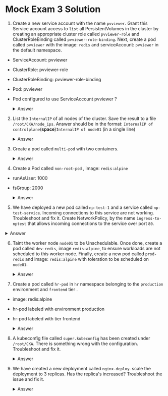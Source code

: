 # Mock Exam 3 Solution

1. Create a new service account with the name `pvviewer`. Grant this Service account access to `list` all PersistentVolumes in the cluster by creating an appropriate cluster role called `pvviewer-role` and ClusterRoleBinding called `pvviewer-role-binding`.
Next, create a pod called `pvviewer` with the image: `redis` and serviceAccount: `pvviewer` in the default namespace.

- ServiceAccount: pvviewer
- ClusterRole: pvviewer-role
- ClusterRoleBinding: pvviewer-role-binding
- Pod: pvviewer
- Pod configured to use ServiceAccount pvviewer ?

     <details>
     <summary>Answer</summary>

     ```
     k create serviceaccount -h
     kubectl create serviceaccount pvviewer
     ```
     
     ```
     k api-resources | grep persistent

     k create clusterrole -h
     kubectl create clusterrole pvviewer-role --resource=persistentvolumes --verb=list
     ```
     
     - Create ClusterRoleBinding  
       - **error: serviceaccount must be <namespace>:<name>**  
       - default:pvviewer  
       - When clusterRoleBinding   
          - **Should add serviceaccount option**  
          
     ```
     k create clusterrolebinding -h
     kubectl create clusterrolebinding pvviewer-role-binding --clusterrole=pvviewer-role --serviceaccount=default:pvviewer

     k describe clusterrole pvviewer-role
     k describe clusterrolebinding pvviewer-role-binding
     ```
     
     ```
     k run pvviewer --image=redis --dry-run=client -o yaml > pv.yaml
     ```

    - **Add serviceAccountName in yaml**

    ```yaml
    apiVersion: v1
    kind: Pod
    metadata:
      creationTimestamp: null
      labels:
        run: pvviewer
      name: pvviewer
    spec:
      containers:
      - image: redis
        name: pvviewer
        resources: {}
      dnsPolicy: ClusterFirst
      restartPolicy: Always
      serviceAccountName: pvviewer  # Add service account name
    status: {}
    ```

    ```
    k apply -f pv.yaml
    ```
     </details>

2. List the `InternalIP` of all nodes of the cluster. Save the result to a file `/root/CKA/node_ips`. Answer should be in the format: `InternalIP of controlplane`(**space**)`InternalIP of node01` (in a single line)

   <details>
     <summary>Answer</summary>
     
     - [cheatsheet - Get ExternalIPs of all nodes](https://kubernetes.io/docs/reference/kubectl/cheatsheet/)

     ```
     # Get ExternalIPs of all nodes
     kubectl get nodes -o jsonpath='{.items[*].status.addresses[?(@.type=="ExternalIP")].address}'
     ```
     
     - Answer

     ```
     kubectl get nodes -o=jsonpath='{.items[*].status.addresses[?(@.type=="InternalIP")].address}' > /root/CKA/node_ips
     ```
   </details>
 
3. Create a pod called `multi-pod` with two containers.
 
    <details>
     <summary>Answer</summary>

     ```
     k run multi-pod --image=busybox --command --dry-run=client -o yaml -- sleep 4800 > multi-pod.yaml

     vi multi-pod.yaml
     ```

     - [environment variable](https://kubernetes.io/docs/tasks/inject-data-application/define-environment-variable-container/)
 
    ```yaml
    apiVersion: v1
    kind: Pod
    metadata:
      creationTimestamp: null
      labels:
        run: multi-pod
      name: multi-pod
    spec:
      containers:
      - name: alpha
        image: nginx
        env:
        - name: name
          value: alpha
      - command:
        - sleep
        - "4800"
        image: busybox
        name: beta
        env: 
        - name: name
          value: beta
        resources: {}
      dnsPolicy: ClusterFirst
      restartPolicy: Always
    status: {}
    ```

     ```
     k create -f multi-pod.yaml
     ```
    </details>
 
4. Create a Pod called `non-root-pod` , image: `redis:alpine`
- runAsUser: 1000
- fsGroup: 2000

    <details>
     <summary>Answer</summary>
     
     ```
     k run non-root-pod --image=redis:alpine --dry-run=client -o yaml > pod.yaml
     ``` 

     - [runAsUser - Security Context](https://kubernetes.io/docs/tasks/configure-pod-container/security-context/#set-the-security-context-for-a-pod)

    ```yaml
    apiVersion: v1
    kind: Pod
    metadata:
      creationTimestamp: null
      labels:
        run: non-root-pod
      name: non-root-pod
    spec:
      securityContext:
        runAsUser: 1000
        fsGroup: 2000
      containers:
      - image: redis:alpine
        name: non-root-pod
        resources: {}
      dnsPolicy: ClusterFirst
      restartPolicy: Always
    status: {}
    ```

     ```
     k create -f pod.yaml
     ```
    </details>
 
5. We have deployed a new pod called `np-test-1` and a service called `np-test-service`. Incoming connections to this service are not working. Troubleshoot and fix it. Create NetworkPolicy, by the name `ingress-to-nptest` that allows incoming connections to the service over port `80`.


  <details>
  <summary>Answer</summary>

  - [network policy](https://kubernetes.io/docs/concepts/services-networking/network-policies/#networkpolicy-resource)
  - we want to create a network policy for the NP test one pod so that it can allow incoming connections on port 80

  ```  
  vi np.yaml
  ```

  - Search label for the pod for `podSelector > matchLabels`
  
  ```
  k get pods np-test-1 -o yaml | grep label -A5 -B5
  k get pods np-test-1 -o yaml | grep label -A5
  ```
  
  ```yaml
  apiVersion: networking.k8s.io/v1
  kind: NetworkPolicy
  metadata:
    name: ingress-to-nptest
    namespace: default
  spec:
    podSelector:
      matchLabels:
        run: np-test-1  ## NEED TO MATCH with POD label
    policyTypes:
    - Ingress
    ingress:
    - ports:
      - protocol: TCP
        port: 80
  ```

  ```
  k create -f np.yaml
  ```
  </details>
   
6. Taint the worker node `node01` to be Unschedulable. Once done, create a pod called `dev-redis`, image `redis:alpine`, to ensure workloads are not scheduled to this worker node. Finally, create a new pod called `prod-redis` and image: `redis:alpine` with toleration to be scheduled on `node01`.
 
     <details>
     <summary>Answer</summary>
 
     ```
     k taint -h
     
     # Update node 'foo' with a taint with key 'dedicated' and value 'special-user' and effect 'NoSchedule'
     # If a taint with that key and effect already exists, its value is replaced as specified
     kubectl taint nodes foo dedicated=special-user:NoSchedule

     kubectl taint node node01 env_type=production:NoSchedule

     ```

     Deploy `dev-redis` pod and to ensure that workloads are not scheduled to this `node01` worker node.
     ```
     kubectl run dev-redis --image=redis:alpine

     kubectl get pods -o wide
     ```

     Deploy new pod `prod-redis` with **toleration** to be scheduled on `node01` worker node.
      - [Toleration](https://kubernetes.io/docs/concepts/scheduling-eviction/taint-and-toleration/)

     ```
     k run prod-redis --image=redis:alpine --dry-run=client -o yaml > prod-redis.yaml

     vi prod-redis.yaml
     ```

     ```yaml
     apiVersion: v1
     kind: Pod
     metadata:
       name: prod-redis
     spec:
       containers:
       - name: prod-redis
         image: redis:alpine
       tolerations:
       - effect: NoSchedule
         key: env_type
         operator: Equal
         value: production     
     ```

     View the pods with short details: 
     ```
     kubectl get pods -o wide | grep prod-redis
     ```
     </details>
 
7. Create a pod called `hr-pod` in `hr` namespace belonging to the `production` environment and `frontend` tier .
- image: redis:alpine
- hr-pod labeled with environment production
- hr-pod labeled with tier frontend
 
     <details>
     <summary>Answer</summary>
 
     ```
     kubectl create namespace hr
     kubectl run hr-pod --image=redis:alpine -n hr --labels=environment=production,tier=frontend
     kubectl run hr-pod --image=redis:alpine --namespace=hr --labels=environment=production,tier=frontend

     # The following is wrong, label should have exact name like "environment" and "tier"
     k run hr-pod --image=redis:alpine -n hr --labels="env=production,tier=frontend"
     ```
     </details>

8. A kubeconfig file called `super.kubeconfig` has been created under `/root/CKA`. There is something wrong with the configuration. Troubleshoot and fix it.

     <details>
     <summary>Answer</summary>
      
      - To check the port number --> **.kube/config**
  
     ```
     k get nodes --kubeconfig /root/CKA/super.kubeconfig

     ## Check current port number
     cat .kube/config

     vi /root/CKA/super.kubeconfig
     ## Change the port to 6443 and run the below command to verify
     
     kubectl cluster-info --kubeconfig=/root/CKA/super.kubeconfig     
     ```
     </details>

9. We have created a new deployment called `nginx-deploy`. scale the deployment to 3 replicas. Has the replica's increased? Troubleshoot the issue and fix it.
   
     <details>
     <summary>Answer</summary>
    
     ```
     k get deploy
     k scale deployment nginx-deploy --replicas=3
     k get deploy

     k describe nginx-deploy
     ```
     
     - So we know that the deployment or any kind of controllers are managed by the **kube controller manager.**
     - So take a look at **pod system**
     
     ```
     k get pod -n kube-system
     k describe pod kube-contro1ler-manager-controlplane -n kube-system
     ```

     - So, the kube controller manager is run as a static pod because you can see the control plane appended to the end of it. So, the manifest file for that is under **etc/kubernetes/manifests**

     ```
     ls /etc/kubernetes/manifests
     vi /etc/kubernetes/manifests/kube-controller-manager.yaml
     
     ### Search typo "contro1~" and fix it

     k get pods -n kube-system
     k get deploy
     ```
     </details>

